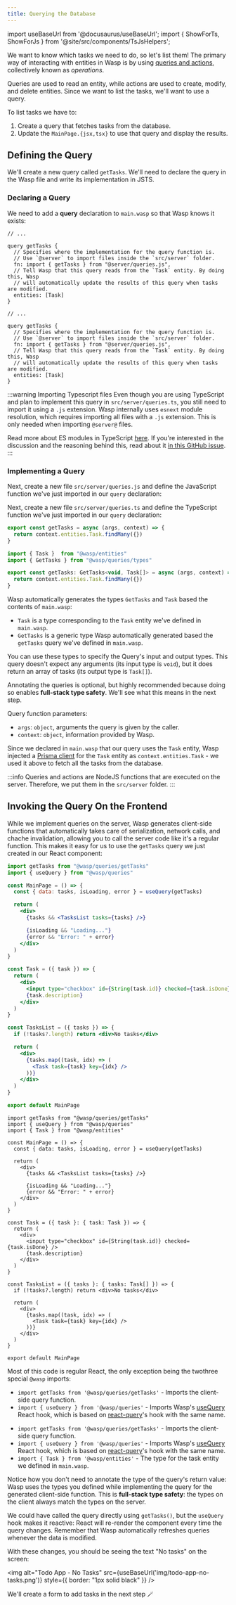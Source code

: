 ```yaml
---
title: Querying the Database
---
```


import useBaseUrl from '@docusaurus/useBaseUrl';
import { ShowForTs, ShowForJs } from '@site/src/components/TsJsHelpers';

We want to know which tasks we need to do, so let's list them! The primary way of interacting with entities in Wasp is by using [queries and actions](/docs/database/operations), collectively known as _operations_.

Queries are used to read an entity, while actions are used to create, modify, and delete entities. Since we want to list the tasks, we'll want to use a query.

To list tasks we have to:

1. Create a query that fetches tasks from the database.
2. Update the `MainPage.{jsx,tsx}` to use that query and display the results.

## Defining the Query

We'll create a new query called `getTasks`. We'll need to declare the query in the Wasp file and write its implementation in <ShowForJs>JS</ShowForJs><ShowForTs>TS</ShowForTs>.

### Declaring a Query

We need to add a __query__ declaration to `main.wasp` so that Wasp knows it exists:

<Tabs groupId="js-ts">
<TabItem value="js" label="JavaScript">

```wasp title="main.wasp"
// ...

query getTasks {
  // Specifies where the implementation for the query function is.
  // Use `@server` to import files inside the `src/server` folder.
  fn: import { getTasks } from "@server/queries.js",
  // Tell Wasp that this query reads from the `Task` entity. By doing this, Wasp
  // will automatically update the results of this query when tasks are modified.
  entities: [Task]
}
```

</TabItem>
<TabItem value="ts" label="TypeScript">

```wasp title="main.wasp"
// ...

query getTasks {
  // Specifies where the implementation for the query function is.
  // Use `@server` to import files inside the `src/server` folder.
  fn: import { getTasks } from "@server/queries.js",
  // Tell Wasp that this query reads from the `Task` entity. By doing this, Wasp
  // will automatically update the results of this query when tasks are modified.
  entities: [Task]
}
```

:::warning Importing Typescript files
Even though you are using TypeScript and plan to implement this query in `src/server/queries.ts`, you still need to import it using a `.js` extension. Wasp internally uses `esnext` module resolution, which requires importing all files with a `.js` extension. This is only needed when importing `@server@` files.

Read more about ES modules in TypeScript [here](https://www.typescriptlang.org/docs/handbook/esm-node.html). If you're interested in the discussion and the reasoning behind this, read about it [in this GitHub issue](https://github.com/microsoft/TypeScript/issues/33588).
:::

</TabItem>
</Tabs>

### Implementing a Query

<ShowForJs>

Next, create a new file `src/server/queries.js` and define the JavaScript function we've just imported in our `query` declaration:

</ShowForJs>
<ShowForTs>

Next, create a new file `src/server/queries.ts` and define the TypeScript function we've just imported in our `query` declaration:

</ShowForTs>

<Tabs groupId="js-ts">
<TabItem value="js" label="JavaScript">

```js title="src/server/queries.js"
export const getTasks = async (args, context) => {
  return context.entities.Task.findMany({})
}
```

</TabItem>
<TabItem value="ts" label="TypeScript">

```js title="src/server/queries.ts"
import { Task }  from "@wasp/entities"
import { GetTasks } from "@wasp/queries/types"

export const getTasks: GetTasks<void, Task[]> = async (args, context) => {
  return context.entities.Task.findMany({})
}
```

Wasp automatically generates the types `GetTasks` and `Task` based the contents of `main.wasp`:
  - `Task` is a type corresponding to the `Task` entity we've defined in `main.wasp`.
  - `GetTasks` is a generic type Wasp automatically generated based the `getTasks` query we've defined in `main.wasp`.

You can use these types to specify the Query's input and output types. This query doesn't expect any arguments (its input type is `void`), but it does return an array of tasks (its output type is `Task[]`).

Annotating the queries is optional, but highly recommended because doing so enables **full-stack type safety**. We'll see what this means in the next step.

</TabItem>
</Tabs>

Query function parameters:
- `args`: `object`, arguments the query is given by the caller.
- `context`: `object`, information provided by Wasp.

Since we declared in `main.wasp` that our query uses the `Task` entity, Wasp injected a [Prisma client](https://www.prisma.io/docs/reference/tools-and-interfaces/prisma-client/crud) for the `Task` entity as `context.entities.Task` - we used it above to fetch all the tasks from the database.

:::info
Queries and actions are NodeJS functions that are executed on the server. Therefore, we put them in the `src/server` folder.
:::

## Invoking the Query On the Frontend

While we implement queries on the server, Wasp generates client-side functions that automatically takes care of serialization, network calls, and chache invalidation, allowing you to call the server code like it's a regular function. This makes it easy for us to use the `getTasks` query we just created in our React component:

<Tabs groupId="js-ts">
<TabItem value="js" label="JavaScript">

```jsx {1-2,5-14,17-36} title="src/client/MainPage.jsx"
import getTasks from "@wasp/queries/getTasks"
import { useQuery } from "@wasp/queries"

const MainPage = () => {
  const { data: tasks, isLoading, error } = useQuery(getTasks)

  return (
    <div>
      {tasks && <TasksList tasks={tasks} />}

      {isLoading && "Loading..."}
      {error && "Error: " + error}
    </div>
  )
}

const Task = ({ task }) => {
  return (
    <div>
      <input type="checkbox" id={String(task.id)} checked={task.isDone} />
      {task.description}
    </div>
  )
}

const TasksList = ({ tasks }) => {
  if (!tasks?.length) return <div>No tasks</div>

  return (
    <div>
      {tasks.map((task, idx) => (
        <Task task={task} key={idx} />
      ))}
    </div>
  )
}

export default MainPage
```

</TabItem>
<TabItem value="ts" label="TypeScript">


```tsx {1-3,6-15,18-37} title="src/client/MainPage.tsx"
import getTasks from "@wasp/queries/getTasks"
import { useQuery } from "@wasp/queries"
import { Task } from "@wasp/entities"

const MainPage = () => {
  const { data: tasks, isLoading, error } = useQuery(getTasks)

  return (
    <div>
      {tasks && <TasksList tasks={tasks} />}

      {isLoading && "Loading..."}
      {error && "Error: " + error}
    </div>
  )
}

const Task = ({ task }: { task: Task }) => {
  return (
    <div>
      <input type="checkbox" id={String(task.id)} checked={task.isDone} />
      {task.description}
    </div>
  )
}

const TasksList = ({ tasks }: { tasks: Task[] }) => {
  if (!tasks?.length) return <div>No tasks</div>

  return (
    <div>
      {tasks.map((task, idx) => (
        <Task task={task} key={idx} />
      ))}
    </div>
  )
}

export default MainPage
```

</TabItem>
</Tabs>

Most of this code is regular React, the only exception being the <ShowForJs>two</ShowForJs><ShowForTs>three</ShowForTs> special `@wasp` imports:

<ShowForJs>

- `import getTasks from '@wasp/queries/getTasks'` - Imports the client-side query function.
- `import { useQuery } from '@wasp/queries'` - Imports Wasp's [useQuery](/docs/database/operations#useQuery) React hook, which is based on [react-query](https://github.com/tannerlinsley/react-query)'s hook with the same name.

</ShowForJs>

<ShowForTs>

- `import getTasks from '@wasp/queries/getTasks'` - Imports the client-side query function.
- `import { useQuery } from '@wasp/queries'` - Imports Wasp's [useQuery](/docs/database/operations#useQuery) React hook, which is based on [react-query](https://github.com/tannerlinsley/react-query)'s hook with the same name.
- `import { Task } from '@wasp/entities'` - The type for the task entity we defined in `main.wasp`.

Notice how you don't need to annotate the type of the query's return value: Wasp uses the types you defined while implementing the query for the generated client-side function. This is **full-stack type safety**: the types on the client always match the types on the server.

</ShowForTs>

We could have called the query directly using `getTasks()`, but the `useQuery` hook makes it reactive: React will re-render the component every time the query changes. Remember that Wasp automatically refreshes queries whenever the data is modified.

With these changes, you should be seeing the text "No tasks" on the screen:

<img alt="Todo App - No Tasks"
     src={useBaseUrl('img/todo-app-no-tasks.png')}
     style={{ border: "1px solid black" }}
/>

We'll create a form to add tasks in the next step 🪄
